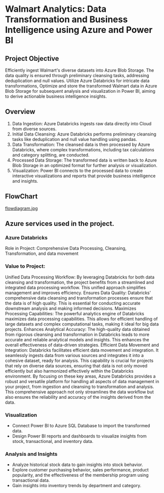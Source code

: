 # Walmart Analytics:  Data Transformation and Business Intelligence using Azure and Power BI 

## Project Objective

Efficiently ingest Walmart's diverse datasets into Azure Blob Storage. The data quality is ensured through preliminary cleansing tasks, addressing deduplication and null values. Utilize Azure Databricks for intricate data transformations, Optimize and store the transformed Walmart data in Azure Blob Storage for subsequent analysis and visualization in Power BI, aiming to derive actionable business intelligence insights.
## Overview
1.	Data Ingestion: Azure Databricks ingests raw data directly into Cloud from diverse sources.
2.	Initial Data Cleansing: Azure Databricks performs preliminary cleansing tasks like deduplication and null value handling using pandas.
3.	Data Transformation: The cleansed data is then processed by Azure Databricks, where complex transformations, including tax calculations and category splitting, are conducted.
4.	Processed Data Storage: The transformed data is written back to Azure Blob Storage in an optimized format for further analysis or visualization.
5.	Visualization: Power BI connects to the processed data to create interactive visualizations and reports that provide business intelligence and insights.

## FlowChart
[flowdiagram.jpg](https://github.com/dineshfooty2911/EndToEnd-Walmart-Analytics/blob/b9498651ee004672f02cc06b9e1a24b254537f60/flowdiagram.jpg)
## Azure services used in the project.

### Azure Databricks
Role in Project: Comprehensive Data Processing, Cleansing, Transformation, and data movement
### Value to Project:
Unified Data Processing Workflow: By leveraging Databricks for both data cleansing and transformation, the project benefits from a streamlined and integrated data processing workflow. This unified approach simplifies management and improves efficiency.
Ensures Data Quality: Databricks' comprehensive data cleansing and transformation processes ensure that the data is of high quality. This is essential for conducting accurate downstream analysis and making informed decisions.
Maximizes Processing Capabilities: The powerful analytics engine of Databricks maximizes data processing capabilities. This allows for efficient handling of large datasets and complex computational tasks, making it ideal for big data projects.
Enhances Analytical Accuracy: The high-quality data obtained from rigorous cleansing and transformation in Databricks leads to more accurate and reliable analytical models and insights. This enhances the overall effectiveness of data-driven strategies.
Efficient Data Movement and Integration: Databricks facilitates efficient data movement and integration. It seamlessly ingests data from various sources and integrates it into a cohesive dataset, ready for analysis. This capability is crucial for projects that rely on diverse data sources, ensuring that data is not only moved efficiently but also harmonized effectively within the Databricks environment.
By focusing on these key areas, Azure Databricks provides a robust and versatile platform for handling all aspects of data management in your project, from ingestion and cleansing to transformation and analysis. This comprehensive approach not only streamlines the data workflow but also ensures the reliability and accuracy of the insights derived from the data.


### Visualization

- Connect Power BI to Azure SQL Database to import the transformed data.
- Design Power BI reports and dashboards to visualize insights from stock, transactional, and inventory data.

### Analysis and Insights

- Analyze historical stock data to gain insights into stock behavior.
- Explore customer purchasing behavior, sales performance, product popularity, and the effectiveness of the membership program using transactional data.
- Gain insights into inventory trends by department and category.
